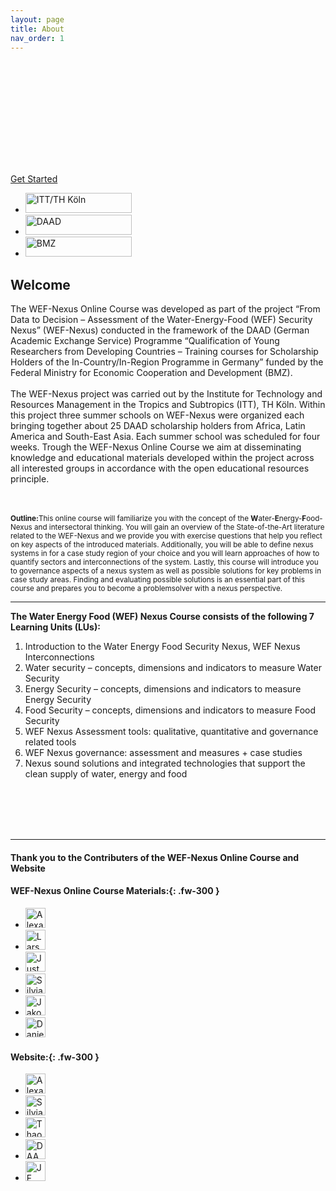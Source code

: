 ```yaml
---
layout: page
title: About
nav_order: 1
---
```


<!-- Bootstrap Static Header -->
<div style="background: url(/wef-nexus-online-course/assets/220325_THK_WEF_Nexus_Webheader.jpg); background-size: cover;" class="jumbotron bg-cover text-white">
    <div class="container py-5 text-center">
        <h1 class="display-4 font-weight-bold"> <br>
          <br>
          <br>
        <br> </h1>
        <a href="https://waterbender231.github.io/wef-nexus-online-course/introduction/" role="button" class="btn btn-primary px-5">Get Started</a>
    </div>
</div>


<ul class="list-style-none">
<li class="d-inline-block mr-1"> <a href="https://www.tt.th-koeln.de/"><img src="/wef-nexus-online-course/assets/itt.jpg" width="170" height="32" alt="ITT/TH Köln"></a></li>
<li class="d-inline-block mr-1"> <a href="https://www.daad.de/de/"><img src="/wef-nexus-online-course/assets/DAADLogo.jpg" width="170" height="32" alt="DAAD"></a></li>
<li class="d-inline-block mr-1"> <a href="#"><img src="/wef-nexus-online-course/assets/supported by icon.PNG" width="170" height="32" alt="BMZ"></a></li>
</ul> 

<!--
<img src="/wef-nexus-online-course/assets/supported.jpg" alt="Funding and support">
<br/> <br/> -->

## Welcome 
The WEF-Nexus Online Course was developed as part of the project “From Data to Decision – Assessment of the Water-Energy-Food (WEF) Security Nexus” (WEF-Nexus) conducted in the framework of the DAAD (German Academic Exchange Service) Programme “Qualification of Young Researchers from Developing Countries – Training courses for Scholarship Holders of the In-Country/In-Region Programme in Germany” funded by the Federal Ministry for Economic Cooperation and Development (BMZ). <br> <br>
The WEF-Nexus project was carried out by the Institute for Technology and Resources Management in the Tropics and Subtropics (ITT), TH Köln. Within this project three summer schools on WEF-Nexus were organized each bringing together about 25 DAAD scholarship holders from Africa, Latin America and South-East Asia. Each summer school was scheduled for four weeks. 
Trough the WEF-Nexus Online Course we aim at disseminating knowledge and educational materials developed within the project across all interested groups in accordance with the open educational resources principle.  

<br>
<br>
<small><b>Outline:</b>This online course will familiarize you with the concept of the <b>W</b>ater-<b>E</b>nergy-<b>F</b>ood-Nexus and intersectoral thinking. You will gain an overview of the State-of-the-Art literature related to the WEF-Nexus and we provide you with exercise questions that help you reflect on key aspects of the introduced materials. Additionally, you will be able to define nexus systems in for a case study region of your choice and you will learn approaches of how to quantify sectors and interconnections of the system. Lastly, this course will introduce you to governance aspects of a nexus system as well as possible solutions for key problems in case study areas. Finding and evaluating possible solutions is an essential part of this course and prepares you to become a problemsolver with a nexus perspective.</small>
<br> 
<hr/>  

**The Water Energy Food (WEF) Nexus Course consists of the following 7 Learning Units (LUs):**

1. Introduction to the Water Energy Food Security Nexus, WEF Nexus Interconnections
2. Water security – concepts, dimensions and indicators to measure Water Security
3. Energy Security – concepts, dimensions and indicators to measure Energy Security
4. Food Security – concepts, dimensions and indicators to measure Food Security
5. WEF Nexus Assessment tools: qualitative, quantitative and governance related tools
6. WEF Nexus governance: assessment and measures + case studies
7. Nexus sound solutions and integrated technologies that support the clean supply of water, energy and food

<br/> <br/>
<br/> <br/>

<hr/>

#### **Thank you to the Contributers of the WEF-Nexus Online Course and Website**
#### **WEF-Nexus Online Course Materials:**{: .fw-300 }
<ul class="list-style-none">
<li class="d-inline-block mr-1"> <a href="https://www.th-koeln.de/personen/alexandra.nauditt/"><img src="https://www.th-koeln.de/pseimg/568a6307a083b51fb3e3c6375bd20a894d817e11.png" width="32" height="32" alt="Alexandra Nauditt"></a></li>
<li class="d-inline-block mr-1"> <a href="https://www.th-koeln.de/personen/lars.ribbe/"><img src="https://www.th-koeln.de/pseimg/0f80822b8435059013c7d78225da1d56060405ab.png" width="32" height="32" alt="Lars Ribbe"></a></li>
<li class="d-inline-block mr-1"> <a href="https://www.th-koeln.de/personen/justyna.sycz/"><img src="https://watersecurity.info/wp-content/uploads/2019/05/WSCC19_JustynaSycz.jpg" width="32" height="32" alt="Justyna Sycz"></a></li>
<li class="d-inline-block mr-1"> <a href="https://www.linkedin.com/in/silvia-marie-krautzik-61202a132/"><img src="https://www.th-koeln.de/pseimg/36e91a88a928dffbb9d39d7f03d513d72490e339.png" width="32" height="32" alt="Silvia Krautzik"></a></li>
<li class="d-inline-block mr-1"> <a href="https://www.linkedin.com/in/jakob-schmid-1a9331172/"><img src="/wef-nexus-online-course/assets/default_contributor.png" width="32" height="32" alt="Jakob Schmid"></a></li>
<li class="d-inline-block mr-1"> <a href="https://www.linkedin.com/in/daniel-knopp-baa16514a/"><img src="/wef-nexus-online-course/assets/default_contributor.png" width="32" height="32" alt="Daniel Knopp"></a>
</li>
</ul>

#### **Website:**{: .fw-300 }
<ul class="list-style-none">
<li class="d-inline-block mr-1"> <a href="https://www.th-koeln.de/personen/alexandra.nauditt/"><img src="https://www.th-koeln.de/pseimg/568a6307a083b51fb3e3c6375bd20a894d817e11.png" width="32" height="32" alt="Alexandra Nauditt"></a></li>
<li class="d-inline-block mr-1"> <a href="https://www.linkedin.com/in/silvia-marie-krautzik-61202a132/"><img src="https://www.th-koeln.de/pseimg/36e91a88a928dffbb9d39d7f03d513d72490e339.png" width="32" height="32" alt="Silvia Krautzik"></a></li>
<li class="d-inline-block mr-1"> <a href="https://www.linkedin.com/in/thao-trinh-53a650188/"><img src="/wef-nexus-online-course/assets/default_contributor.png" width="32" height="32" alt="Thao Trinh"></a>
</li>
<li class="d-inline-block mr-1"> <a href="https://www.daad.de/de/"><img src="/wef-nexus-online-course/assets/DAADLogo.jpg" width="32" height="32" alt="DAAD"></a></li>
<li class="d-inline-block mr-1"> <a href="http://www.jf-gestaltung.de/"><img src="/wef-nexus-online-course/assets/default_contributor.png" width="32" height="32" alt="JF Gestaltung"></a></li>
</ul>

